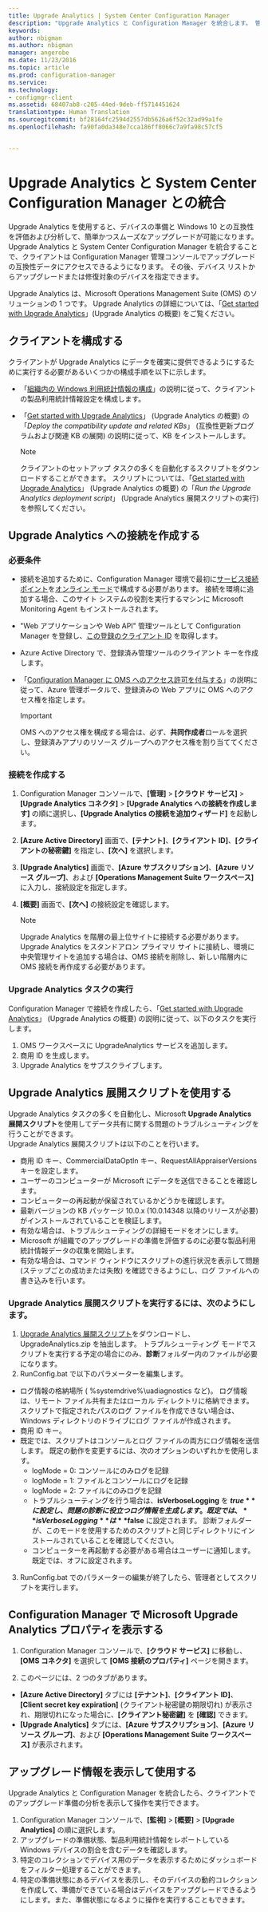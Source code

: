 ```yaml
---
title: Upgrade Analytics | System Center Configuration Manager
description: "Upgrade Analytics と Configuration Manager を統合します。 管理コンソールでアップグレードの互換性データにアクセスします。 アップグレードまたは修復対象のデバイスを指定します。"
keywords: 
author: nbigman
ms.author: nbigman
manager: angerobe
ms.date: 11/23/2016
ms.topic: article
ms.prod: configuration-manager
ms.service: 
ms.technology:
- configmgr-client
ms.assetid: 68407ab8-c205-44ed-9deb-ff5714451624
translationtype: Human Translation
ms.sourcegitcommit: bf28164fc2594d2557db5626a6f52c32ad99a1fe
ms.openlocfilehash: fa90fa0da348e7cca186ff8066c7a9fa98c57cf5


---
```


# <a name="integrate-upgrade-analytics-with-system-center-configuration-manager"></a>Upgrade Analytics と System Center Configuration Manager との統合

Upgrade Analytics を使用すると、デバイスの準備と Windows 10 との互換性を評価および分析して、簡単かつスムーズなアップグレードが可能になります。 Upgrade Analytics と System Center Configuration Manager を統合することで、クライアントは Configuration Manager 管理コンソールでアップグレードの互換性データにアクセスできるようになります。 その後、デバイス リストからアップグレードまたは修復対象のデバイスを指定できます。

Upgrade Analytics は、Microsoft Operations Management Suite (OMS) のソリューションの 1 つです。 Upgrade Analytics の詳細については、「[Get started with Upgrade Analytics](https://technet.microsoft.com/itpro/windows/deploy/upgrade-analytics-get-started)」(Upgrade Analytics の概要) をご覧ください。

## <a name="configure-clients"></a>クライアントを構成する

クライアントが Upgrade Analytics にデータを確実に提供できるようにするために実行する必要があるいくつかの構成手順を以下に示します。

-  「[組織内の Windows 利用統計情報の構成](https://technet.microsoft.com/itpro/windows/manage/configure-windows-telemetry-in-your-organization)」の説明に従って、クライアントの製品利用統計情報設定を構成します。
-  「[Get started with Upgrade Analytics](https://technet.microsoft.com/itpro/windows/deploy/upgrade-analytics-get-started)」 (Upgrade Analytics の概要) の「*Deploy the compatibility update and related KBs*」 (互換性更新プログラムおよび関連 KB の展開) の説明に従って、KB をインストールします。

    > [!NOTE]
    > クライアントのセットアップ タスクの多くを自動化するスクリプトをダウンロードすることができます。 スクリプトについては、「[Get started with Upgrade Analytics](https://technet.microsoft.com/itpro/windows/deploy/upgrade-analytics-get-started)」 (Upgrade Analytics の概要) の「*Run the Upgrade Analytics deployment script*」 (Upgrade Analytics 展開スクリプトの実行) を参照してください。

## <a name="create-a-connection-to-upgrade-analytics"></a>Upgrade Analytics への接続を作成する

### <a name="prerequisites"></a>必要条件

- 接続を追加するために、Configuration Manager 環境で最初に[サービス接続ポイント](/sccm/core/servers/deploy/configure/about-the-service-connection-point)を[オンライン モード](https://azure.microsoft.com/en-us/documentation/articles/resource-group-create-service-principal-portal/)で構成する必要があります。 接続を環境に追加する場合、このサイト システムの役割を実行するマシンに Microsoft Monitoring Agent もインストールされます。
- "Web アプリケーションや Web API" 管理ツールとして Configuration Manager を登録し、[この登録のクライアント ID](https://azure.microsoft.com/documentation/articles/active-directory-integrating-applications/) を取得します。
- Azure Active Directory で、登録済み管理ツールのクライアント キーを作成します。
- 「[Configuration Manager に OMS へのアクセス許可を付与する](https://azure.microsoft.com/en-us/documentation/articles/log-analytics-sccm/#provide-configuration-manager-with-permissions-to-oms)」の説明に従って、Azure 管理ポータルで、登録済みの Web アプリに OMS へのアクセス権を指定します。

    > [!IMPORTANT]
    > OMS へのアクセス権を構成する場合は、必ず、**共同作成者**ロールを選択し、登録済みアプリのリソース グループへのアクセス権を割り当ててください。

### <a name="create-the-connection"></a>接続を作成する

1.  Configuration Manager コンソールで、**[管理]** > **[クラウド サービス]** > **[Upgrade Analytics コネクタ]** > **[Upgrade Analytics への接続を作成します]** の順に選択し、**[Upgrade Analytics の接続を追加ウィザード]** を起動します。
3.  **[Azure Active Directory]** 画面で、**[テナント]**、**[クライアント ID]**、**[クライアントの秘密鍵]** を指定し、**[次へ]** を選択します。
4.  **[Upgrade Analytics]** 画面で、**[Azure サブスクリプション]**、**[Azure リソース グループ]**、および **[Operations Management Suite ワークスペース]** に入力し、接続設定を指定します。
5.  **[概要]** 画面で、**[次へ]** の接続設定を確認します。

    > [!NOTE]
    > Upgrade Analytics を階層の最上位サイトに接続する必要があります。 Upgrade Analytics をスタンドアロン プライマリ サイトに接続し、環境に中央管理サイトを追加する場合は、OMS 接続を削除し、新しい階層内に OMS 接続を再作成する必要があります。

### <a name="complete-upgrade-analytics-tasks"></a>Upgrade Analytics タスクの実行  

Configuration Manager で接続を作成したら、「[Get started with Upgrade Analytics](https://technet.microsoft.com/itpro/windows/deploy/upgrade-analytics-get-started)」 (Upgrade Analytics の概要) の説明に従って、以下のタスクを実行します。  

1. OMS ワークスペースに UpgradeAnalytics サービスを追加します。  
2. 商用 ID を生成します。  
3. Upgrade Analytics をサブスクライブします。   

## <a name="use-the-upgrade-analytics-deployment-script"></a>Upgrade Analytics 展開スクリプトを使用する  

Upgrade Analytics タスクの多くを自動化し、Microsoft **Upgrade Analytics 展開スクリプト**を使用してデータ共有に関する問題のトラブルシューティングを行うことができます。  
Upgrade Analytics 展開スクリプトは以下のことを行います。  

- 商用 ID キー、CommercialDataOptIn キー、RequestAllAppraiserVersions キーを設定します。  
- ユーザーのコンピューターが Microsoft にデータを送信できることを確認します。  
- コンピューターの再起動が保留されているかどうかを確認します。   
- 最新バージョンの KB パッケージ 10.0.x (10.0.14348 以降のリリースが必要) がインストールされていることを検証します。  
- 有効な場合は、トラブルシューティングの詳細モードをオンにします。  
- Microsoft が組織でのアップグレードの準備を評価するのに必要な製品利用統計情報データの収集を開始します。  
- 有効な場合は、コマンド ウィンドウにスクリプトの進行状況を表示して問題 (ステップごとの成功または失敗) を確認できるようにし、ログ ファイルへの書き込みを行います。  
  
### <a name="to-run-the-upgrade-analytics-deployment-script"></a>Upgrade Analytics 展開スクリプトを実行するには、次のようにします。  
  
1. [Upgrade Analytics 展開スクリプト](https://go.microsoft.com/fwlink/?LinkID=822966&clcid=0x409)をダウンロードし、UpgradeAnalytics.zip を抽出します。 トラブルシューティング モードでスクリプトを実行する予定の場合にのみ、**診断**フォルダー内のファイルが必要になります。  
2. RunConfig.bat で以下のパラメーターを編集します。  
- ログ情報の格納場所 ( %systemdrive%\uadiagnostics など)。 ログ情報は、リモート ファイル共有またはローカル ディレクトリに格納できます。 スクリプトで指定されたパスのログ ファイルを作成できない場合は、Windows ディレクトリのドライブにログ ファイルが作成されます。  
- 商用 ID キー。  
- 既定では、スクリプトはコンソールとログ ファイルの両方にログ情報を送信します。 既定の動作を変更するには、次のオプションのいずれかを使用します。  
    - logMode = 0: コンソールにのみログを記録  
    - logMode = 1: ファイルとコンソールにログを記録  
    - logMode = 2: ファイルにのみログを記録  
    - トラブルシューティングを行う場合は、**isVerboseLogging** を **$true** に設定し、問題の診断に役立つログ情報を生成します。 既定では、**isVerboseLogging** は **$false** に設定されます。 診断フォルダーが、このモードを使用するためのスクリプトと同じディレクトリにインストールされていることを確認してください。  
    - コンピューターを再起動する必要がある場合はユーザーに通知します。 既定では、オフに設定されます。  
  
3. RunConfig.bat でのパラメーターの編集が終了したら、管理者としてスクリプトを実行します。  
  
  
## <a name="view-microsoft-upgrade-analytics-properties-in-configuration-manager"></a>Configuration Manager で Microsoft Upgrade Analytics プロパティを表示する  
  
1.  Configuration Manager コンソールで、**[クラウド サービス]** に移動し、**[OMS コネクタ]** を選択して **[OMS 接続のプロパティ]** ページを開きます。  

2.  このページには、2 つのタブがあります。
  * **[Azure Active Directory]** タブには **[テナント]**、**[クライアント ID]**、**[Client secret key expiration]** (クライアント秘密鍵の期限切れ) が表示され、期限切れになった場合に、**[クライアント秘密鍵]** を **[確認]** できます。
  * **[Upgrade Analytics]** タブには、**[Azure サブスクリプション]**、**[Azure リソース グループ]**、および **[Operations Management Suite ワークスペース]** が表示されます。

## <a name="view-and-use-the-upgrade-information"></a>アップグレード情報を表示して使用する

Upgrade Analytics と Configuration Manager を統合したら、クライアントでのアップグレード準備の分析を表示して操作を実行できます。

1. Configuration Manager コンソールで、**[監視]** > **[概要]** > **[Upgrade Analytics]** の順に選択します。
2. アップグレードの準備状態、製品利用統計情報をレポートしている Windows デバイスの割合を含むデータを確認します。
3. 特定のコレクションでデバイス用のデータを表示するためにダッシュボードをフィルター処理することができます。
4. 特定の準備状態にあるデバイスを表示し、そのデバイスの動的コレクションを作成して、準備ができている場合はデバイスをアップグレードできるようにします。また、準備状態になるように操作を実行することもできます。



<!--HONumber=Dec16_HO3-->


